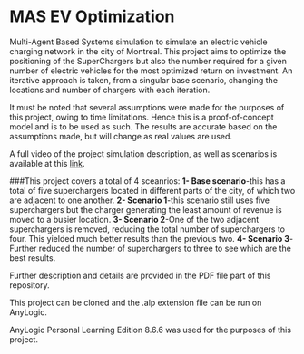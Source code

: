 # MAS EV Optimization

Multi-Agent Based Systems simulation to simulate an electric vehicle charging network in the city of Montreal.
This project aims to optimize the positioning of the SuperChargers but also the number required for a given number of electric vehicles for the most optimized return on investment. An iterative approach is taken, from a singular base scenario, changing the locations and number of chargers with each iteration.

It must be noted that several assumptions were made for the purposes of this project, owing to time limitations. Hence this is a proof-of-concept model and is to be used as such. The results are accurate based on the assumptions made, but will change as real values are used.

A full video of the project simulation description, as well as scenarios is available at this [link]([url](https://drive.google.com/file/d/1Chhf0A1400qCOFxB3iUmxyvtuYOeOlb-/view?usp=sharing)).

###This project covers a total of 4 sceanrios:
__1- Base scenario__-this has a total of five superchargers located in different parts of the city, of which two are adjacent to one another.
__2- Scenario 1__-this scenario still uses five superchargers but the charger generating the least amount of revenue is moved to a busier location.
__3- Scenario 2__-One of the two adjacent superchargers is removed, reducing the total number of superchargers to four. This yielded much better results than the previous two.
__4- Scenario 3__-Further reduced the number of superchargers to three to see which are the best results.

Further description and details are provided in the PDF file part of this repository.

This project can be cloned and the .alp extension file can be run on AnyLogic.

AnyLogic Personal Learning Edition 8.6.6 was used for the purposes of this project.
